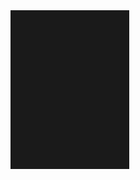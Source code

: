 <div class="card">
  <div class="card2" >
  </div>
</div>

<Style>
.card {
 width: 190px;
 height: 254px;
 background-image: linear-gradient(163deg, #00ff75 0%, #3700ff 100%);
 border-radius: 20px;
 transition: all .3s;
}

.card2 {
 width: 190px;
 height: 254px;
 background-color: #1a1a1a;
 border-radius:;
 transition: all .2s;
}

.card2:hover {
 transform: scale(0.98);
 border-radius: 20px;
}

.card:hover {
 box-shadow: 0px 0px 30px 1px rgba(0, 255, 117, 0.30);
}</Style>
